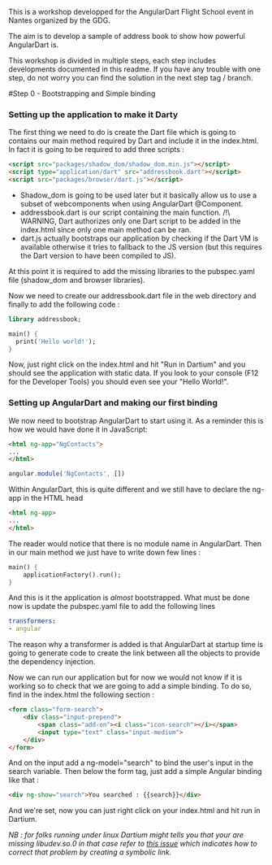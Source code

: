 This is a workshop developped for the AngularDart Flight School event in Nantes organized by the GDG.

The aim is to develop a sample of address book to show how powerful AngularDart is.

This workshop is divided in multiple steps, each step includes developments documented in this readme. If you have any trouble with 
one step, do not worry you can find the solution in the next step tag / branch. 

#Step 0 - Bootstrapping and Simple binding

### Setting up the application to make it Darty 
The first thing we need to do is create the Dart file which is going to contains our main method 
required by Dart and include it in the index.html. In fact it is going to be required to add three scripts : 
```Html
<script src="packages/shadow_dom/shadow_dom.min.js"></script>
<script type="application/dart" src="addressbook.dart"></script>
<script src="packages/browser/dart.js"></script>
```
* Shadow_dom is going to be used later but it basically allow us to use a subset of webcomponents when using AngularDart @Component.
* addressbook.dart is our script containing the main function. /!\ WARNING, Dart authorizes only one Dart script to be added in 
the index.html since only one main method can be ran.
* dart.js actually bootstraps our application by checking if the Dart VM is available otherwise it tries to fallback to the JS version
(but this requires the Dart version to have been compiled to JS).

At this point it is required to add the missing libraries to the pubspec.yaml file (shadow_dom and browser libraries).

Now we need to create our addressbook.dart file in the web directory and finally to add the following code : 
```Dart
library addressbook;

main() {
  print('Hello world!');
}
```

Now, just right click on the index.html and hit "Run in Dartium" and you should see the application with static data. If you
look to your console (F12 for the Developer Tools) you should even see your "Hello World!".

### Setting up AngularDart and making our first binding

We now need to bootstrap AngularDart to start using it. As a reminder this is how we would have done it in JavaScript:
```Html
<html ng-app="NgContacts">
...
</html>
```
```JavaScript
angular.module('NgContacts', [])
``` 
Within AngularDart, this is quite different and we still have to declare the ng-app in the HTML head
```Html
<html ng-app>
...
</html>
```
The reader would notice that there is no module name in AngularDart. Then in our main method we just have to write down few lines : 
```Dart
main() {
	applicationFactory().run();
}
```
And this is it the application is *almost* bootstrapped. What must be done now is update the pubspec.yaml file to add the following lines
```YAML
transformers:
- angular
```
The reason why a transformer is added is that AngularDart at startup time is going to generate code to create the link between all 
the objects to provide the dependency injection.

Now we can run our application but for now we would not know if it is working so to check that we are going to add a simple binding. 
To do so, find in the index.html the following section : 
```HTML
<form class="form-search">
    <div class="input-prepend">
        <span class="add-on"><i class="icon-search"></i></span>
        <input type="text" class="input-medium">
    </div>
</form> 
```
And on the input add a ng-model="search" to bind the user's input in the search variable. Then below the form tag, just add a simple
Angular binding like that : 
```HTML
<div ng-show="search">You searched : {{search}}</div>
```
And we're set, now you can just right click on your index.html and hit run in Dartium. 

*NB : for folks running under linux Dartium might tells you that your are missing libudev.so.0 in that case refer to [this issue](https://code.google.com/p/dart/issues/detail?id=12325) 
which indicates how to correct that problem by creating a symbolic link.* 
